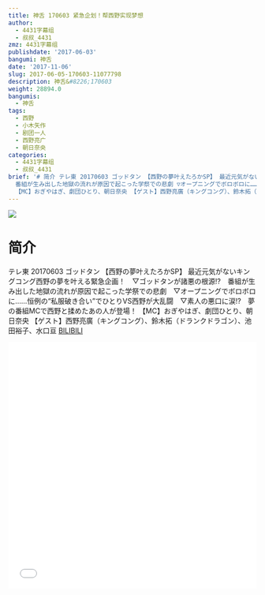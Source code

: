 ```yaml
---
title: 神舌 170603 紧急企划！帮西野实现梦想
author:
  - 4431字幕组
  - 叔叔_4431
zmz: 4431字幕组
publishdate: '2017-06-03'
bangumi: 神舌
date: '2017-11-06'
slug: 2017-06-05-170603-11077798
description: 神舌&#8226;170603
weight: 28894.0
bangumis:
  - 神舌
tags:
  - 西野
  - 小木矢作
  - 剧团一人
  - 西野亮广
  - 朝日奈央
categories:
  - 4431字幕组
  - 叔叔_4431
brief: '# 简介 テレ東 20170603 ゴッドタン 【西野の夢叶えたろかSP】 最近元気がないキングコング西野の夢を叶える緊急企画！ ▽ゴッドタンが諸悪の根源!?
  番組が生み出した地獄の流れが原因で起こった学祭での悲劇 ▽オープニングでボロボロに……恒例の“私服破き合い”でひとりVS西野が大乱闘 ▽素人の悪口に涙!? 夢の番組MCで西野と揉めたあの人が登場！
  【MC】おぎやはぎ、劇団ひとり、朝日奈央 【ゲスト】西野亮廣（キングコング）、鈴木拓（ドランクドラゴン）、池田裕子、水口亘'
---
```

![](https://i.imgur.com/ezd5lik.png)
# 简介  
テレ東 20170603 ゴッドタン
【西野の夢叶えたろかSP】
最近元気がないキングコング西野の夢を叶える緊急企画！　▽ゴッドタンが諸悪の根源!?　番組が生み出した地獄の流れが原因で起こった学祭での悲劇　▽オープニングでボロボロに……恒例の“私服破き合い”でひとりVS西野が大乱闘　▽素人の悪口に涙!?　夢の番組MCで西野と揉めたあの人が登場！
【MC】おぎやはぎ、劇団ひとり、朝日奈央
【ゲスト】西野亮廣（キングコング）、鈴木拓（ドランクドラゴン）、池田裕子、水口亘
  [BILIBILI](https://www.bilibili.com/video/av11077798/)

  <iframe src="//www.bilibili.com/blackboard/player.html?aid=11077798" width="100%" height="500" frameborder="0" allowfullscreen="allowfullscreen"></iframe>
